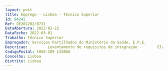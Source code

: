 ```yaml
--- 
layout: post
title: Emprego - Lisboa - Técnico Superior
Id: 94242
Ref: OE202202/0731
DataAbertura: 2022-02-22
DataFecho: 2022-03-01
Trabalho: Técnico Superior
Empregador: Serviços Partilhados do Ministério da Saúde, E.P.E.
Descricao: ·       Levantamento de requisitos de integração ·       Elaboração de especificações funcionais ·       Elaboração de especificações de interoperabilidade técnica.
CodigoPostal: 1050-189 LISBOA
Concelho: Lisboa
Distrito: Lisboa
--- 
```

